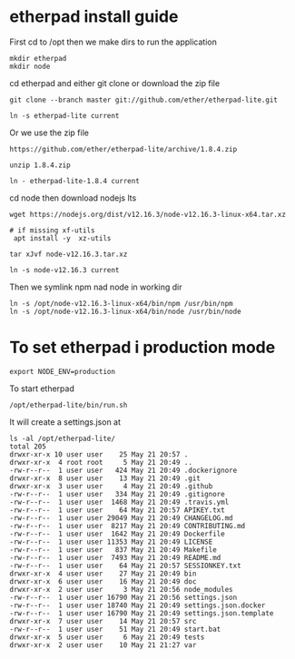 # etherpad install guide

First cd to /opt then we make dirs to run the application
```
mkdir etherpad
mkdir node
```
cd etherpad and either git clone or download the zip file
```
git clone --branch master git://github.com/ether/etherpad-lite.git

ln -s etherpad-lite current 
````
Or we use the zip file
```
https://github.com/ether/etherpad-lite/archive/1.8.4.zip

unzip 1.8.4.zip

ln - etherpad-lite-1.8.4 current
```
cd node then download nodejs lts
```
wget https://nodejs.org/dist/v12.16.3/node-v12.16.3-linux-x64.tar.xz

# if missing xf-utils 
 apt install -y  xz-utils
 
tar xJvf node-v12.16.3.tar.xz

ln -s node-v12.16.3 current  
```
Then we symlink npm nad node in working dir
```
ln -s /opt/node-v12.16.3-linux-x64/bin/npm /usr/bin/npm 
ln -s /opt/node-v12.16.3-linux-x64/bin/node /usr/bin/node
```

# To set etherpad i production mode
```
export NODE_ENV=production
```

To start etherpad
```
/opt/etherpad-lite/bin/run.sh
```

It will create a settings.json at 

```
ls -al /opt/etherpad-lite/
total 205
drwxr-xr-x 10 user user    25 May 21 20:57 .
drwxr-xr-x  4 root root     5 May 21 20:49 ..
-rw-r--r--  1 user user   424 May 21 20:49 .dockerignore
drwxr-xr-x  8 user user    13 May 21 20:49 .git
drwxr-xr-x  3 user user     4 May 21 20:49 .github
-rw-r--r--  1 user user   334 May 21 20:49 .gitignore
-rw-r--r--  1 user user  1468 May 21 20:49 .travis.yml
-rw-r--r--  1 user user    64 May 21 20:57 APIKEY.txt
-rw-r--r--  1 user user 29049 May 21 20:49 CHANGELOG.md
-rw-r--r--  1 user user  8217 May 21 20:49 CONTRIBUTING.md
-rw-r--r--  1 user user  1642 May 21 20:49 Dockerfile
-rw-r--r--  1 user user 11353 May 21 20:49 LICENSE
-rw-r--r--  1 user user   837 May 21 20:49 Makefile
-rw-r--r--  1 user user  7493 May 21 20:49 README.md
-rw-r--r--  1 user user    64 May 21 20:57 SESSIONKEY.txt
drwxr-xr-x  4 user user    27 May 21 20:49 bin
drwxr-xr-x  6 user user    16 May 21 20:49 doc
drwxr-xr-x  2 user user     3 May 21 20:56 node_modules
-rw-r--r--  1 user user 16790 May 21 20:56 settings.json
-rw-r--r--  1 user user 18740 May 21 20:49 settings.json.docker
-rw-r--r--  1 user user 16790 May 21 20:49 settings.json.template
drwxr-xr-x  7 user user    14 May 21 20:57 src
-rw-r--r--  1 user user    51 May 21 20:49 start.bat
drwxr-xr-x  5 user user     6 May 21 20:49 tests
drwxr-xr-x  2 user user    10 May 21 21:27 var
```



